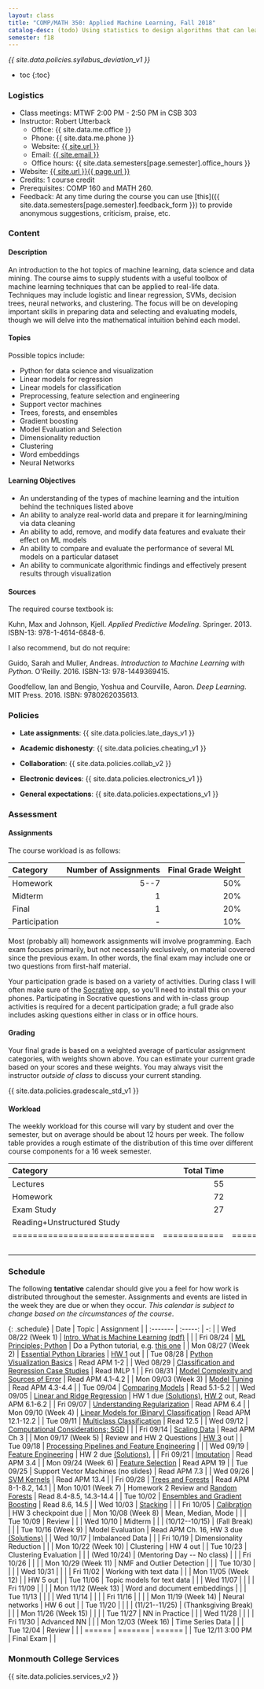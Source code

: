 ```yaml
---
layout: class
title: "COMP/MATH 350: Applied Machine Learning, Fall 2018"
catalog-desc: (todo) Using statistics to design algorithms that can learn from data.
semester: f18
---
```


*{{ site.data.policies.syllabus_deviation_v1 }}*

* toc
{:toc}

### Logistics

* Class meetings: MTWF 2:00 PM - 2:50 PM in CSB 303
* Instructor: Robert Utterback
  * Office: {{ site.data.me.office }}
  * Phone: {{ site.data.me.phone }}
  * Website: <a href="{{ site.url }}">{{ site.url }}</a>
  * Email: <a href="mailto:{{ site.email }}">{{ site.email }}</a>
  * Office hours: {{ site.data.semesters[page.semester].office_hours }}
* Website: <a href="{{ site.url }}{{ page.url }}">{{ site.url }}{{ page.url }}</a>
* Credits: 1 course credit
* Prerequisites: COMP 160 and MATH 260.
* Feedback: At any time during the course you can use
  [this]({{ site.data.semesters[page.semester].feedback_form }}) to provide
  anonymous suggestions, criticism, praise, etc.

### Content

#### Description

An introduction to the hot topics of machine learning, data science
and data mining. The course aims to supply students with a useful
toolbox of machine learning techniques that can be applied to
real-life data. Techniques may include logistic and linear regression,
SVMs, decision trees, neural networks, and clustering. The focus will
be on developing important skills in preparing data and selecting and
evaluating models, though we will delve into the mathematical
intuition behind each model.

#### Topics

Possible topics include:

* Python for data science and visualization
* Linear models for regression
* Linear models for classification
* Preprocessing, feature selection and engineering
* Support vector machines
* Trees, forests, and ensembles
* Gradient boosting
* Model Evaluation and Selection
* Dimensionality reduction
* Clustering
* Word embeddings
* Neural Networks

#### Learning Objectives

* An understanding of the types of machine learning and the intuition behind the techniques listed above
* An ability to analyze real-world data and prepare it for learning/mining via data cleaning
* An ability to add, remove, and modify data features and evaluate their effect on ML models
* An ability to compare and evaluate the performance of several ML models on a particular dataset
* An ability to communicate algorithmic findings and effectively present results through visualization

#### Sources

The required course textbook is:

Kuhn, Max and Johnson, Kjell. *Applied Predictive
Modeling*. Springer. 2013. ISBN-13: 978-1-4614-6848-6.

I also recommend, but do not require:

Guido, Sarah and Muller, Andreas. *Introduction to Machine Learning
with Python*. O'Reilly. 2016. ISBN-13: 978-1449369415.

Goodfellow, Ian and Bengio, Yoshua and Courville, Aaron. *Deep
Learning*. MIT Press. 2016. ISBN: 9780262035613.

### Policies

* **Late assignments**: {{ site.data.policies.late_days_v1 }}

* **Academic dishonesty**: {{ site.data.policies.cheating_v1 }}

* **Collaboration**: {{ site.data.policies.collab_v2 }}

* **Electronic devices**: {{ site.data.policies.electronics_v1 }}

* **General expectations**: {{ site.data.policies.expectations_v1 }}

### Assessment

#### Assignments

The course workload is as follows:

| Category      | Number of Assignments | Final Grade Weight |
| :-----        |              -------: |                 -: |
| Homework      |                  5--7 |                50% |
| Midterm       |                     1 |                20% |
| Final         |                     1 |                20% |
| Participation |                     - |                10% |

Most (probably all) homework assignments will involve
programming. Each exam focuses primarily, but not necessarily
exclusively, on material covered since the previous exam. In other
words, the final exam may include one or two questions from first-half
material.

Your participation grade is based on a variety of activities. During
class I will often make sure of the
[Socrative](https://socrative.com/) app, so you'll need to install
this on your phones. Participating in Socrative questions and with
in-class group activities is required for a decent participation
grade; a full grade also includes asking questions either in class or
in office hours.

#### Grading

Your final grade is based on a weighted average of particular
assignment categories, with weights shown above. You can estimate your
current grade based on your scores and these weights. You may always
visit the instructor *outside of class* to discuss your current
standing.

{{ site.data.policies.gradescale_std_v1 }}

#### Workload

The weekly workload for this course will vary by student and over the
semester, but on average should be about 12 hours per week. The follow
table provides a rough estimate of the distribution of this time over
different course components for a 16 week semester.

| Category                     |   Total Time |     Time/Week (Hours) |
| :-----                       |     -------: |    -----------------: |
| Lectures                     |           55 |                   3.5 |
| Homework                     |           72 |                   4.5 |
| Exam Study                   |           27 |                   1.5 |
| Reading+Unstructured Study   |              |                   2.5 |
| ============================ | ============ | ===================== |
|                              |              |                    12 |

### Schedule
The following **tentative** calendar should give you a feel for how
work is distributed throughout the semester. Assignments and events
are listed in the week they are due or when they occur. *This calendar
is subject to change based on the circumstances of the course*.

<!-- (let* ((start-date (org-read-date nil nil "2018-08-21")) -->
<!--        (end-date (org-read-date nil nil "2018-12-05")) -->
<!--        (days (list "Mon" "Tue" "Wed" "Fri")) -->
<!--        (current start-date)) -->
<!--   (while (string< current end-date) -->
<!--     (let* ((time (org-time-string-to-time current)) -->
<!--            (day (format-time-string "%a" time))) -->
<!--       (if (member day days) -->
<!--           (princ (concat (format-time-string "%a %m/%d" time) "\n")))) -->
<!--     (setq current (org-read-date nil nil "++1" nil (org-time-string-to-time current)))))-->

{: .schedule}
| Date                | Topic                                                             | Assignment                                                            |
| :-------            | :-----:                                                           | -:                                                                    |
| Wed 08/22 (Week 1)  | [Intro, What is Machine Learning](./L01.html) [(pdf)](./L01.pdf)  |                                                                       |
| Fri 08/24           | [ML Principles; Python](./L02.html)                               | Do a Python tutorial, e.g. [this one][1]                              |
| Mon 08/27 (Week 2)  | [Essential Python Libraries](./L03.html)                          | [HW 1](./hwk1.ipynb) out                                              |
| Tue 08/28           | [Python Visualization Basics](./L04.html)                         | Read APM 1-2                                                          |
| Wed 08/29           | [Classification and Regression Case Studies](./casestudies.ipynb) | Read IMLP 1                                                           |
| Fri 08/31           | [Model Complexity and Sources of Error](./L06.html)               | Read APM 4.1-4.2                                                      |
| Mon 09/03 (Week 3)  | [Model Tuning](./L07.html)                                        | Read APM 4.3-4.4                                                      |
| Tue 09/04           | [Comparing Models](./L08.html)                                    | Read 5.1-5.2                                                          |
| Wed 09/05           | [Linear and Ridge Regression](./L09.html)                         | HW 1 due [(Solutions)][2], [HW 2](./hwk2.ipynb) out, Read APM 6.1-6.2 |
| Fri 09/07           | [Understanding Regularization](./L10.html)                        | Read APM 6.4                                                          |
| Mon 09/10 (Week 4)  | [Linear Models for (Binary) Classification](./L11.html)           | Read APM 12.1-12.2                                                    |
| Tue 09/11           | [Multiclass Classification](./L12.html)                           | Read 12.5                                                             |
| Wed 09/12           | [Computational Considerations; SGD](./L13.html)                   |                                                                       |
| Fri 09/14           | [Scaling Data](./L14.html)                                        | Read APM Ch 3                                                         |
| Mon 09/17 (Week 5)  | Review and HW 2 Questions                                         | [HW 3](./hwk3.ipynb) out                                              |
| Tue 09/18           | [Processing Pipelines and Feature Engineering](./L16.html)        |                                                                       |
| Wed 09/19           | [Feature Engineering](./L17.html)                                 | HW 2 due [(Solutions)][3],                                            |
| Fri 09/21           | [Imputation](./L18.html)                                          | Read APM 3.4                                                          |
| Mon 09/24 (Week 6)  | [Feature Selection](./L19.html)                                   | Read APM 19                                                           |
| Tue 09/25           | Support Vector Machines (no slides)                               | Read APM 7.3                                                          |
| Wed 09/26           | [SVM Kernels](./L21.html)                                         | Read APM 13.4                                                         |
| Fri 09/28           | [Trees and Forests](./L22.html)                                   | Read APM 8-1-8.2, 14.1                                                |
| Mon 10/01 (Week 7)  | Homework 2 Review and [Random Forests](./L23.html)                | Read 8.4-8.5, 14.3-14.4                                               |
| Tue 10/02           | [Ensembles and Gradient Boosting](./L24.html)                     | Read 8.6, 14.5                                                        |
| Wed 10/03           | [Stacking](./L25.html)                                            |                                                                       |
| Fri 10/05           | [Calibration](./L26.html)                                         | HW 3 checkpoint due                                                   |
| Mon 10/08 (Week 8)  | Mean, Median, Mode                                                |                                                                       |
| Tue 10/09           | Review                                                            |                                                                       |
| Wed 10/10           | Midterm                                                           |                                                                       |
| (10/12--10/15)      | (Fall Break)                                                      |                                                                       |
| Tue 10/16 (Week 9)  | Model Evaluation                                                  | Read APM Ch. 16, HW 3 due [(Solutions)][4]                            |
| Wed 10/17           | Imbalanced Data                                                   |                                                                       |
| Fri 10/19           | Dimensionality Reduction                                          |                                                                       |
| Mon 10/22 (Week 10) | Clustering                                                        | HW 4 out                                                              |
| Tue 10/23           | Clustering Evaluation                                             |                                                                       |
| (Wed 10/24)         | (Mentoring Day -- No class)                                       |                                                                       |
| Fri 10/26           |                                                                   |                                                                       |
| Mon 10/29 (Week 11) | NMF and Outlier Detection                                         |                                                                       |
| Tue 10/30           |                                                                   |                                                                       |
| Wed 10/31           |                                                                   |                                                                       |
| Fri 11/02           | Working with text data                                            |                                                                       |
| Mon 11/05 (Week 12) |                                                                   | HW 5 out                                                              |
| Tue 11/06           | Topic models for text data                                        |                                                                       |
| Wed 11/07           |                                                                   |                                                                       |
| Fri 11/09           |                                                                   |                                                                       |
| Mon 11/12 (Week 13) | Word and document embeddings                                      |                                                                       |
| Tue 11/13           |                                                                   |                                                                       |
| Wed 11/14           |                                                                   |                                                                       |
| Fri 11/16           |                                                                   |                                                                       |
| Mon 11/19 (Week 14) | Neural networks                                                   | HW 6 out                                                              |
| Tue 11/20           |                                                                   |                                                                       |
| (11/21--11/25)      | (Thanksgiving Break)                                              |                                                                       |
| Mon 11/26 (Week 15) |                                                                   |                                                                       |
| Tue 11/27           | NN in Practice                                                    |                                                                       |
| Wed 11/28           |                                                                   |                                                                       |
| Fri 11/30           | Advanced NN                                                       |                                                                       |
| Mon 12/03 (Week 16) | Time Series Data                                                  |                                                                       |
| Tue 12/04           | Review                                                            |                                                                       |
| ======              | =======                                                           | ======                                                                |
| Tue 12/11 3:00 PM   | Final Exam                                                        |                                                                       |

[1]: https://docs.python.org/3/tutorial/index.html
[2]: https://monmouthcollege-my.sharepoint.com/:u:/r/personal/rutterback_monmouthcollege_edu/Documents/comp350-f18/hwk1-sol.ipynb?csf=1&e=94Pyb7
[3]: https://monmouthcollege-my.sharepoint.com/:u:/g/personal/rutterback_monmouthcollege_edu/ERC9gmeflYRNlLrt_RPTO1EBTf-5ePV1FW70TOQ-nfTneQ?e=685WXP
[4]: https://

### Monmouth College Services

{{ site.data.policies.services_v2 }}

<!-- Local Variables: -->
<!-- eval: (orgtbl-mode) -->
<!-- End: -->
